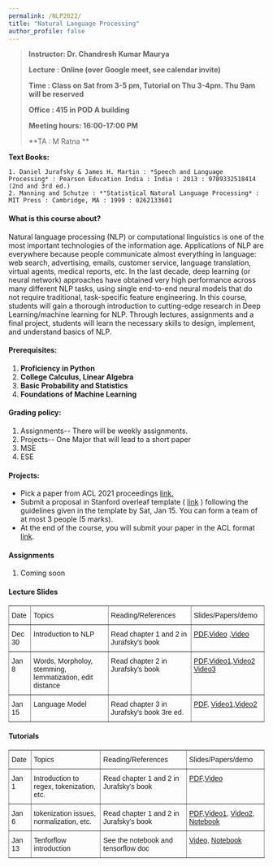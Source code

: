 ```yaml
---
permalink: /NLP2022/
title: "Natural Language Processing"
author_profile: false
---
```


>**Instructor:    Dr. Chandresh Kumar Maurya**
>
>**Lecture     :   Online (over Google meet, see calendar invite)**        
>
>**Time         : Class on Sat from 3-5 pm, Tutorial on Thu 3-4pm. Thu 9am will be reserved**
>
>**Office       :    415 in POD A building** 
>
>**Meeting hours: 16:00-17:00  PM**  
>
>**TA			:  M Ratna **

  **Text Books:**

    1. Daniel Jurafsky & James H. Martin : *Speech and Language Processing* : Pearson Education India : India : 2013 : 9789332518414  (2nd and 3rd ed.)
    2. Manning and Schutze : *"Statistical Natural Language Processing* : MIT Press : Cambridge, MA : 1999 : 0262133601

#### What is this course about?

Natural language processing (NLP) or computational linguistics is one of the most important technologies of the information age. Applications of NLP are everywhere because people communicate almost everything in language: web search, advertising, emails, customer service, language translation, virtual agents, medical reports, etc. In the last decade, deep learning (or neural network) approaches have obtained very high performance across many different NLP tasks, using single end-to-end neural models that do not require traditional, task-specific feature engineering. In this course, students will gain a thorough introduction to cutting-edge research in Deep Learning/machine learning for NLP. Through lectures, assignments and a final project, students will learn the necessary skills to design, implement, and understand basics of NLP.

#### Prerequisites:

1. **Proficiency in Python** 
2. **College Calculus, Linear Algebra**
3. **Basic Probability and Statistics** 
4. **Foundations of Machine Learning** 



#### Grading policy:

1. Assignments-- There will be weekly assignments. 
2. Projects-- One Major that will lead to a short paper
3. MSE
4. ESE

#### Projects:

- Pick a paper from ACL 2021 proceedings [link.](https://aclanthology.org/events/acl-2021/#2021-acl-long)
- Submit a proposal in Stanford overleaf template ( [link](https://www.overleaf.com/read/ccpkcdcscrzr) ) following the guidelines given in the template by Sat, Jan 15. You can form a team of at most 3 people (5 marks).
- At the end of the course, you will submit your paper in the ACL format [link](https://www.overleaf.com/latex/templates/acl-2020-proceedings-template/zsrkcwjptpcd).

#### Assignments

1. Coming soon



#### Lecture Slides

<style type="text/css">
.tg  {border-collapse:collapse;border-spacing:0;}
.tg td{font-family:Arial, sans-serif;font-size:14px;padding:10px 5px;border-style:solid;border-width:1px;overflow:hidden;word-break:normal;border-color:black;}
.tg th{font-family:Arial, sans-serif;font-size:14px;font-weight:normal;padding:10px 5px;border-style:solid;border-width:1px;overflow:hidden;word-break:normal;border-color:black;}
.tg .tg-0pky{border-color:inherit;text-align:left;vertical-align:top}
</style>
<table class="tg">
  <tr>
    <th class="tg-0pky">Date</th>
    <th class="tg-0pky">Topics</th>
    <th class="tg-0pky">Reading/References</th>
    <th class="tg-0pky">Slides/Papers/demo</th>
    </tr>
      <tr>
    <th class="tg-0pky">Dec 30</th>
    <th class="tg-0pky">Introduction to NLP</th>
    <th class="tg-0pky">Read chapter 1 and 2 in Jurafsky's book</th>
          <th class="tg-0pky">
              <a href="https://drive.google.com/file/d/1UcfH_8zuAj5cNkIorsS8IKirwLgW8V_j/view?usp=sharing">PDF</a>,<a href="https://drive.google.com/file/d/198PaceLfNeEwFhp-v4Pw7k6LwVByaOos/view?usp=sharing">Video</a>          
              ,<a href="https://drive.google.com/file/d/1ovo9o--bj19qFuw8kG_8-ElUVSa-oBkt/view?usp=sharing">Video</a>          
          </th>
    </tr>
     <tr>
    <th class="tg-0pky">Jan 8</th>
    <th class="tg-0pky">Words, Morpholoy, stemming, lemmatization, edit distance</th>
    <th class="tg-0pky">Read chapter 2 in Jurafsky's book</th>
          <th class="tg-0pky">
              <a href="https://drive.google.com/file/d/1L69go5W0M1qr7kEByIzEJJoMDhKlVeD3/view?usp=sharing">PDF</a>,<a href="https://drive.google.com/file/d/146CbUf-n1zAYdUG0gELZwNRSXTWWLjg7/view?usp=sharing">Video1</a>,<a href="    https://drive.google.com/file/d/16iwGbbmBbuFW_Aw6Sa5XJnLd-cIxnDem/view?usp=sharing">Video2</a> 
              <a href="https://drive.google.com/file/d/10BrDeVIpkt8uoD5KmZKhvo5IIKHkI8Xl/view?usp=sharing">Video3</a>       
          </th>
    </tr>
       </tr>
     <tr>
    <th class="tg-0pky">Jan 15</th>
    <th class="tg-0pky">Language Model</th>
    <th class="tg-0pky">Read chapter 3 in Jurafsky's book 3re ed.</th>
          <th class="tg-0pky">
              <a href="https://drive.google.com/file/d/1zlSdUk00nuGyk9khtlDvIgi5lBCpacZV/view?usp=sharing">PDF</a>, 
     <a href="https://drive.google.com/file/d/1DrTlcXGxoP4IygYBzm8az7caRc_pp90r/view?usp=sharing">Video1</a>,<a href="    https://drive.google.com/file/d/16iwGbbmBbuFW_Aw6Sa5XJnLd-cIxnDem/view?usp=sharing">Video2</a>                          
          </th>
    </tr>

</table>






#### Tutorials

<style type="text/css">
.tg  {border-collapse:collapse;border-spacing:0;}
.tg td{font-family:Arial, sans-serif;font-size:14px;padding:10px 5px;border-style:solid;border-width:1px;overflow:hidden;word-break:normal;border-color:black;}
.tg th{font-family:Arial, sans-serif;font-size:14px;font-weight:normal;padding:10px 5px;border-style:solid;border-width:1px;overflow:hidden;word-break:normal;border-color:black;}
.tg .tg-0pky{border-color:inherit;text-align:left;vertical-align:top}
</style>
<table class="tg">
  <tr>
    <th class="tg-0pky">Date</th>
    <th class="tg-0pky">Topics</th>
    <th class="tg-0pky">Reading/References</th>
    <th class="tg-0pky">Slides/Papers/demo</th>
  </tr>
      <tr>
    <th class="tg-0pky">Jan 1</th>
    <th class="tg-0pky">Introduction to regex, tokenization, etc.</th>
    <th class="tg-0pky">Read chapter 1 and 2 in Jurafsky's book</th>
          <th class="tg-0pky">
              <a href="https://drive.google.com/file/d/1gFjIPFezXaYXLtodLNXWjDrvhYXYRSep/view?usp=sharing">PDF</a>,<a href="https://drive.google.com/file/d/1gFjIPFezXaYXLtodLNXWjDrvhYXYRSep/view?usp=sharing">Video</a>              
          </th>
    </tr>
    <tr>
    <th class="tg-0pky">Jan 6</th>
    <th class="tg-0pky">tokenization issues, normalization, etc.</th>
    <th class="tg-0pky">Read chapter 1 and 2 in Jurafsky's book</th>
          <th class="tg-0pky">
              <a href="https://drive.google.com/file/d/1gFjIPFezXaYXLtodLNXWjDrvhYXYRSep/view?usp=sharing">PDF</a>,<a href="https://drive.google.com/file/d/10m_Se-AvPnAI6Ny6ElHb3IaeUesEr1ua/view?usp=sharing">Video1</a>, <a href="https://drive.google.com/file/d/1QQIes8ZOL4tcjwzSRsvW99vSrCcG-g-j/view?usp=sharing">Video2</a>, 
              <a href="https://drive.google.com/file/d/10Odo-hm1Cz43h0_BGl8G9t6qDoYuNL-C/view?usp=sharing">Notebook</a>  
          </th>
    </tr>
     <tr>
    <th class="tg-0pky">Jan 13</th>
    <th class="tg-0pky">Tenforflow introduction</th>
    <th class="tg-0pky">See the notebook and tensorflow doc</th>
          <th class="tg-0pky">
            <a href="https://drive.google.com/file/d/1nsxpGmv3lytkgmFPATdekNqEvd8QudqV/view?usp=drivesdk">Video</a>, 
              <a href="https://drive.google.com/file/d/1iWonpxBEDLjJbF0-7rGvwt7_rjhu8Y2J/view?usp=sharing">Notebook</a>  
          </th>
    </tr>
</table>



























